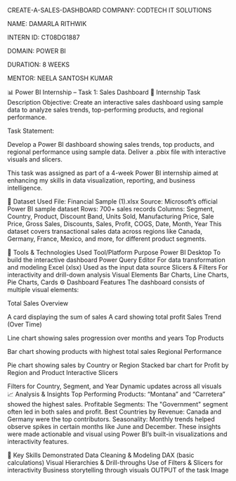 CREATE-A-SALES-DASHBOARD
COMPANY: CODTECH IT SOLUTIONS

NAME: DAMARLA RITHWIK

INTERN ID: CT08DG1887

DOMAIN: POWER BI

DURATION: 8 WEEKS

MENTOR: NEELA SANTOSH KUMAR


📊 Power BI Internship – Task 1: Sales Dashboard
🔖 Internship Task Description
Objective:
Create an interactive sales dashboard using sample data to analyze sales trends, top-performing products, and regional performance.

Task Statement:

Develop a Power BI dashboard showing sales trends, top products, and regional performance using sample data. Deliver a .pbix file with interactive visuals and slicers.

This task was assigned as part of a 4-week Power BI internship aimed at enhancing my skills in data visualization, reporting, and business intelligence.

📁 Dataset Used
File: Financial Sample (1).xlsx
Source: Microsoft’s official Power BI sample dataset
Rows: 700+ sales records
Columns: Segment, Country, Product, Discount Band, Units Sold, Manufacturing Price, Sale Price, Gross Sales, Discounts, Sales, Profit, COGS, Date, Month, Year
This dataset covers transactional sales data across regions like Canada, Germany, France, Mexico, and more, for different product segments.

🧰 Tools & Technologies Used
Tool/Platform	Purpose
Power BI Desktop	To build the interactive dashboard
Power Query Editor	For data transformation and modeling
Excel (xlsx)	Used as the input data source
Slicers & Filters	For interactivity and drill-down analysis
Visual Elements	Bar Charts, Line Charts, Pie Charts, Cards
⚙️ Dashboard Features
The dashboard consists of multiple visual elements:

Total Sales Overview

A card displaying the sum of sales
A card showing total profit
Sales Trend (Over Time)

Line chart showing sales progression over months and years
Top Products

Bar chart showing products with highest total sales
Regional Performance

Pie chart showing sales by Country or Region
Stacked bar chart for Profit by Region and Product
Interactive Slicers

Filters for Country, Segment, and Year
Dynamic updates across all visuals
📈 Analysis & Insights
Top Performing Products: “Montana” and “Carretera” showed the highest sales.
Profitable Segments: The "Government" segment often led in both sales and profit.
Best Countries by Revenue: Canada and Germany were the top contributors.
Seasonality: Monthly trends helped observe spikes in certain months like June and December.
These insights were made actionable and visual using Power BI’s built-in visualizations and interactivity features.

🧠 Key Skills Demonstrated
Data Cleaning & Modeling
DAX (basic calculations)
Visual Hierarchies & Drill-throughs
Use of Filters & Slicers for interactivity
Business storytelling through visuals
OUTPUT of the task
Image
